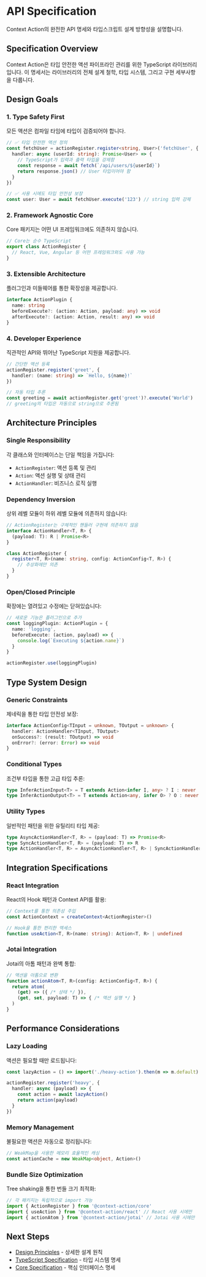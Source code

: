 # API Specification

Context Action의 완전한 API 명세와 타입스크립트 설계 방향성을 설명합니다.

## Specification Overview

Context Action은 타입 안전한 액션 파이프라인 관리를 위한 TypeScript 라이브러리입니다. 이 명세서는 라이브러리의 전체 설계 철학, 타입 시스템, 그리고 구현 세부사항을 다룹니다.

## Design Goals

### 1. Type Safety First
모든 액션은 컴파일 타임에 타입이 검증되어야 합니다.

```typescript
// ✅ 타입 안전한 액션 정의
const fetchUser = actionRegister.register<string, User>('fetchUser', {
  handler: async (userId: string): Promise<User> => {
    // TypeScript가 입력과 출력 타입을 강제함
    const response = await fetch(`/api/users/${userId}`)
    return response.json() // User 타입이어야 함
  }
})

// ✅ 사용 시에도 타입 안전성 보장
const user: User = await fetchUser.execute('123') // string 입력 강제
```

### 2. Framework Agnostic Core
Core 패키지는 어떤 UI 프레임워크에도 의존하지 않습니다.

```typescript
// Core는 순수 TypeScript
export class ActionRegister {
  // React, Vue, Angular 등 어떤 프레임워크와도 사용 가능
}
```

### 3. Extensible Architecture
플러그인과 미들웨어를 통한 확장성을 제공합니다.

```typescript
interface ActionPlugin {
  name: string
  beforeExecute?: (action: Action, payload: any) => void
  afterExecute?: (action: Action, result: any) => void
}
```

### 4. Developer Experience
직관적인 API와 뛰어난 TypeScript 지원을 제공합니다.

```typescript
// 간단한 액션 등록
actionRegister.register('greet', {
  handler: (name: string) => `Hello, ${name}!`
})

// 자동 타입 추론
const greeting = await actionRegister.get('greet')?.execute('World')
// greeting의 타입은 자동으로 string으로 추론됨
```

## Architecture Principles

### Single Responsibility
각 클래스와 인터페이스는 단일 책임을 가집니다:

- `ActionRegister`: 액션 등록 및 관리
- `Action`: 액션 실행 및 상태 관리
- `ActionHandler`: 비즈니스 로직 실행

### Dependency Inversion
상위 레벨 모듈이 하위 레벨 모듈에 의존하지 않습니다:

```typescript
// ActionRegister는 구체적인 핸들러 구현에 의존하지 않음
interface ActionHandler<T, R> {
  (payload: T): R | Promise<R>
}

class ActionRegister {
  register<T, R>(name: string, config: ActionConfig<T, R>) {
    // 추상화에만 의존
  }
}
```

### Open/Closed Principle
확장에는 열려있고 수정에는 닫혀있습니다:

```typescript
// 새로운 기능은 플러그인으로 추가
const loggingPlugin: ActionPlugin = {
  name: 'logging',
  beforeExecute: (action, payload) => {
    console.log(`Executing ${action.name}`)
  }
}

actionRegister.use(loggingPlugin)
```

## Type System Design

### Generic Constraints
제네릭을 통한 타입 안전성 보장:

```typescript
interface ActionConfig<TInput = unknown, TOutput = unknown> {
  handler: ActionHandler<TInput, TOutput>
  onSuccess?: (result: TOutput) => void
  onError?: (error: Error) => void
}
```

### Conditional Types
조건부 타입을 통한 고급 타입 추론:

```typescript
type InferActionInput<T> = T extends Action<infer I, any> ? I : never
type InferActionOutput<T> = T extends Action<any, infer O> ? O : never
```

### Utility Types
일반적인 패턴을 위한 유틸리티 타입 제공:

```typescript
type AsyncActionHandler<T, R> = (payload: T) => Promise<R>
type SyncActionHandler<T, R> = (payload: T) => R
type ActionHandler<T, R> = AsyncActionHandler<T, R> | SyncActionHandler<T, R>
```

## Integration Specifications

### React Integration
React의 Hook 패턴과 Context API를 활용:

```typescript
// Context를 통한 의존성 주입
const ActionContext = createContext<ActionRegister>()

// Hook을 통한 편리한 액세스
function useAction<T, R>(name: string): Action<T, R> | undefined
```

### Jotai Integration
Jotai의 아톰 패턴과 완벽 통합:

```typescript
// 액션을 아톰으로 변환
function actionAtom<T, R>(config: ActionConfig<T, R>) {
  return atom(
    (get) => ({ /* 상태 */ }),
    (get, set, payload: T) => { /* 액션 실행 */ }
  )
}
```

## Performance Considerations

### Lazy Loading
액션은 필요할 때만 로드됩니다:

```typescript
const lazyAction = () => import('./heavy-action').then(m => m.default)

actionRegister.register('heavy', {
  handler: async (payload) => {
    const action = await lazyAction()
    return action(payload)
  }
})
```

### Memory Management
불필요한 액션은 자동으로 정리됩니다:

```typescript
// WeakMap을 사용한 메모리 효율적인 캐싱
const actionCache = new WeakMap<object, Action>()
```

### Bundle Size Optimization
Tree shaking을 통한 번들 크기 최적화:

```typescript
// 각 패키지는 독립적으로 import 가능
import { ActionRegister } from '@context-action/core'
import { useAction } from '@context-action/react' // React 사용 시에만
import { actionAtom } from '@context-action/jotai' // Jotai 사용 시에만
```

## Next Steps

- [Design Principles](/api-spec/design-principles) - 상세한 설계 원칙
- [TypeScript Specification](/api-spec/type-system) - 타입 시스템 명세
- [Core Specification](/api-spec/core/action-interface) - 핵심 인터페이스 명세